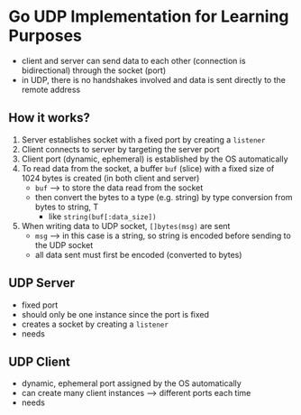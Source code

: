 # Go UDP Implementation for Learning Purposes

- client and server can send data to each other (connection is bidirectional) through the socket (port)
- in UDP, there is no handshakes involved and data is sent directly to the remote address

## How it works?

1. Server establishes socket with a fixed port by creating a `listener`
2. Client connects to server by targeting the server port
3. Client port (dynamic, ephemeral) is established by the OS automatically
4. To read data from the socket, a buffer `buf` (slice) with a fixed size of 1024 bytes is created (in both client and server)
    - `buf` --> to store the data read from the socket
    - then convert the bytes to a type (e.g. string) by type conversion from bytes to string, T
        - like `string(buf[:data_size])`
5. When writing data to UDP socket, `[]bytes(msg)` are sent
    - `msg` --> in this case is a string, so string is encoded before sending to the UDP socket
    - all data sent must first be encoded (converted to bytes)

## UDP Server
- fixed port
- should only be one instance since the port is fixed
- creates a socket by creating a `listener`
- needs

## UDP Client
- dynamic, ephemeral port assigned by the OS automatically
- can create many client instances --> different ports each time
- needs

